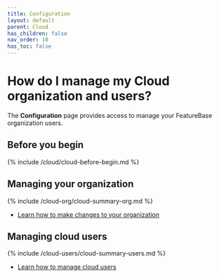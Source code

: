 ```yaml
---
title: Configuration
layout: default
parent: Cloud
has_children: false
nav_order: 10
has_toc: false
---
```


# How do I manage my Cloud organization and users?

The **Configuration** page provides access to manage your FeatureBase organization users.

## Before you begin

{% include /cloud/cloud-before-begin.md %}

## Managing your organization

{% include /cloud-org/cloud-summary-org.md %}

* [Learn how to make changes to your organization](/cloud/cloud-configuration/cloud-org-manage)

## Managing cloud users

{% include /cloud-users/cloud-summary-users.md %}

* [Learn how to manage cloud users](/cloud/cloud-configuration/cloud-users-manage)
